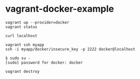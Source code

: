 # vagrant-docker-example

    vagrant up --provider=docker
    vagrant status

    curl localhost

    vagrant ssh myapp
    ssh -i myapp/docker/insecure_key -p 2222 docker@localhost

    $ sudo su -
    [sudo] password for docker: docker

    vagrant destroy

